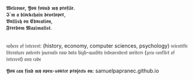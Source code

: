 𝖂𝖊𝖑𝖈𝖔𝖒𝖊, 𝖄𝖔𝖚 𝖋𝖔𝖚𝖓𝖉 𝖒𝖞 𝖕𝖗𝖔𝖋𝖎𝖑𝖊. <br>
 𝕴´𝖒 𝖆 𝖇𝖑𝖔𝖈𝖐𝖈𝖍𝖆𝖎𝖓 𝖉𝖊𝖛𝖊𝖑𝖔𝖕𝖊𝖗, <br>
  𝕭𝖚𝖑𝖑𝖎𝖘𝖍 𝖔𝖓 𝕰𝖉𝖚𝖈𝖆𝖙𝖎𝖔𝖓, <br>
  𝕱𝖗𝖊𝖊𝖉𝖔𝖒 𝕸𝖆𝖝𝖎𝖒𝖆𝖑𝖎𝖘𝖙.  <br>
   <br>

 𝔰𝔭𝔥𝔢𝔯𝔢 𝔬𝔣 𝔦𝔫𝔱𝔢𝔯𝔢𝔰𝔱:
 (history, economy, computer sciences, psychology)
  𝔰𝔠𝔦𝔢𝔫𝔱𝔦𝔣𝔦𝔠 𝔩𝔦𝔱𝔢𝔯𝔞𝔱𝔲𝔯𝔢 
  𝔭𝔞𝔱𝔢𝔫𝔱𝔰 
  𝔧𝔬𝔲𝔯𝔫𝔞𝔩𝔰
  𝔯𝔞𝔴 𝔡𝔞𝔱𝔞
  𝔥𝔦𝔤𝔥-𝔮𝔲𝔞𝔩𝔦𝔱𝔶 𝔦𝔫𝔡𝔢𝔭𝔢𝔫𝔡𝔢𝔫𝔱 𝔴𝔯𝔦𝔱𝔢𝔯𝔰 (𝔷𝔢𝔯𝔬 𝔠𝔬𝔫𝔣𝔩𝔦𝔠𝔱 𝔬𝔣 𝔦𝔫𝔱𝔢𝔯𝔢𝔰𝔱)
  𝔞𝔫𝔶 𝔠𝔬𝔡𝔢

 𝖄𝖔𝖚 𝖈𝖆𝖓 𝖋𝖎𝖓𝖉 𝖒𝖞 𝖔𝖕𝖊𝖓-𝖘𝖔𝖚𝖗𝖈𝖊 𝖕𝖗𝖔𝖏𝖊𝖈𝖙𝖘 𝖔𝖓:
     samuelpapranec.github.io 
